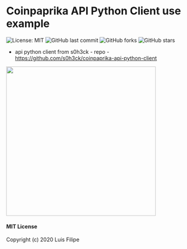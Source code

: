 # Coinpaprika API Python Client use example

![License: MIT](https://img.shields.io/badge/License-MIT-green.svg)
![GitHub last commit](https://img.shields.io/github/last-commit/lrgfilipe/coinpaprika-api-info)
![GitHub forks](https://img.shields.io/github/forks/lrgfilipe/coinpaprika-api-info?style=social)
![GitHub stars](https://img.shields.io/github/stars/lrgfilipe/coinpaprika-api-info?style=social)

- api python client from s0h3ck - repo - https://github.com/s0h3ck/coinpaprika-api-python-client

<img src="https://github.com/lrgfilipe/coinpaprika-api-info/blob/master/img.png" height="400">


#### MIT License

Copyright (c) 2020 Luis Filipe
